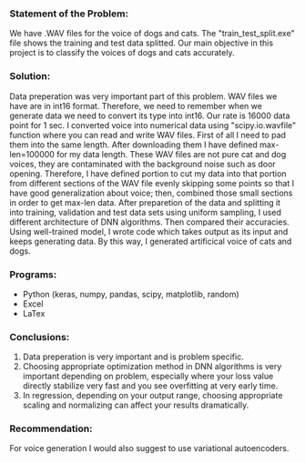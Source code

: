 ### Statement of the Problem:
We have .WAV files for the voice of dogs and cats. The "train_test_split.exe" file shows the training and test data splitted. Our main objective in this project is to classify the voices of dogs and cats accurately.

### Solution:
Data preperation was very important part of this problem. WAV files we have are in int16 format. Therefore, we need to remember when we generate data we need to convert its type into int16. Our rate is 16000 data point for 1 sec. I converted voice into numerical data using "scipy.io.wavfile" function where you can read and write WAV files. First of all I need to pad them into the same length. After downloading them I have defined max-len=100000 for my data length. These WAV files are not pure cat and dog voices, they are contaminated with the background noise such as door opening. Therefore, I have defined portion to cut my data into that portion from different sections of the WAV file evenly skipping some points so that I have good generalization about voice; then, combined those small sections in order to get max-len data.
After preparetion of the data and splitting it into training, validation and test data sets using uniform sampling, I used different architecture of DNN algorithms. Then compared their accuracies.
Using well-trained model, I wrote code which takes output as its input and keeps generating data. By this way, I generated artificical voice of cats and dogs.

### Programs:
- Python (keras, numpy, pandas, scipy, matplotlib, random)
- Excel
- LaTex

### Conclusions:
1. Data preperation is very important and is problem specific.
2. Choosing appropriate optimization method in DNN algorithms is very important depending on problem, especially where your loss value directly stabilize very fast and you see overfitting at very early time.
3. In regression, depending on your output range, choosing appropriate scaling and normalizing can affect your results dramatically.

### Recommendation:
For voice generation I would also suggest to use variational autoencoders.
